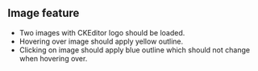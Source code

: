 ## Image feature

* Two images with CKEditor logo should be loaded.
* Hovering over image should apply yellow outline.
* Clicking on image should apply blue outline which should not change when hovering over.
